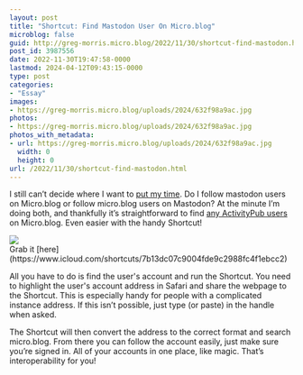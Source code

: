 ```yaml
---
layout: post
title: "Shortcut: Find Mastodon User On Micro.blog"
microblog: false
guid: http://greg-morris.micro.blog/2022/11/30/shortcut-find-mastodon.html
post_id: 3987556
date: 2022-11-30T19:47:58-0000
lastmod: 2024-04-12T09:43:15-0000
type: post
categories:
- "Essay"
images:
- https://greg-morris.micro.blog/uploads/2024/632f98a9ac.jpg
photos:
- https://greg-morris.micro.blog/uploads/2024/632f98a9ac.jpg
photos_with_metadata:
- url: https://greg-morris.micro.blog/uploads/2024/632f98a9ac.jpg
  width: 0
  height: 0
url: /2022/11/30/shortcut-find-mastodon.html
---
```

I still can’t decide where I want to [put my time](https://social.lol/@gr36/109391559674985682). Do I follow mastodon users on Micro.blog or follow micro.blog users on Mastodon? At the minute I’m doing both, and thankfully it’s straightforward to find [any ActivityPub users](https://help.micro.blog/t/activitypub/95) on Micro.blog. Even easier with the handy Shortcut! 

<div class="full">
<img src="uploads/2024/632f98a9ac.jpg">
</div>
Grab it [here](https://www.icloud.com/shortcuts/7b13dc07c9004fde9c2988fc4f1ebcc2)

All you have to do is find the user's account and run the Shortcut. You need to highlight the user's account address in Safari and share the webpage to the Shortcut. This is especially handy for people with a complicated instance address. If this isn’t possible, just type (or paste) in the handle when asked. 

The Shortcut will then convert the address to the correct format and search micro.blog. From there you can follow the account easily, just make sure you’re signed in. All of your accounts in one place, like magic. That’s interoperability for you! 
